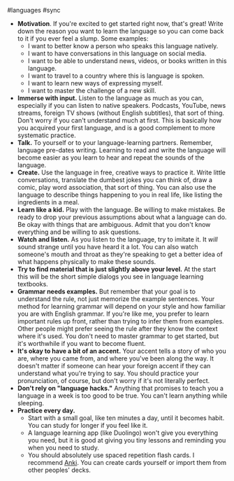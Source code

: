 #languages #sync 

- **Motivation**. If you're excited to get started right now, that's great! Write down the reason you want to learn the language so you can come back to it if you ever feel a slump. Some examples: 
	- I want to better know a person who speaks this language natively.
	- I want to have conversations in this language on social media.
	- I want to be able to understand news, videos, or books written in this language.
	- I want to travel to a country where this is language is spoken.
	- I want to learn new ways of expressing myself.
	- I want to master the challenge of a new skill.
- **Immerse with input.** Listen to the language as much as you can, especially if you can listen to native speakers. Podcasts, YouTube, news streams, foreign TV shows (without English subtitles), that sort of thing. Don't worry if you can't understand much at first. This is basically how you acquired your first language, and is a good complement to more systematic practice.
- **Talk.** To yourself or to your language-learning partners. Remember, language pre-dates writing. Learning to read and write the language will become easier as you learn to hear and repeat the sounds of the language.
- **Create.** Use the language in free, creative ways to practice it. Write little conversations, translate the dumbest jokes you can think of, draw a comic, play word association, that sort of thing. You can also use the language to describe things happening to you in real life, like listing the ingredients in a meal.
- **Learn like a kid.** Play with the language. Be willing to make mistakes. Be ready to drop your previous assumptions about what a language can do. Be okay with things that are ambiguous. Admit that you don't know everything and be willing to ask questions.
- **Watch and listen.** As you listen to the language, try to imitate it. It *will* sound strange until you have heard it a lot. You can also watch someone's mouth and throat as they're speaking to get a better idea of what happens physically to make these sounds.
- **Try to find material that is just slightly above your level.** At the start this will be the short simple dialogs you see in language learning textbooks.
- **Grammar needs examples.** But remember that your goal is to understand the rule, not just memorize the example sentences. Your method for learning grammar will depend on your style and how familiar you are with English grammar. If you're like me, you prefer to learn important rules up front, rather than trying to infer them from examples. Other people might prefer seeing the rule after they know the context where it's used. You don't need to master grammar to get started, but it's worthwhile if you want to become fluent.
- **It's okay to have a bit of an accent.** Your accent tells a story of who you are, where you came from, and where you've been along the way. It doesn't matter if someone can hear your foreign accent if they can understand what you're trying to say. You should practice your pronunciation, of course, but don't worry if it's not literally perfect.
- **Don't rely on "language hacks."** Anything that promises to teach you a language in a week is too good to be true. You can't learn anything while sleeping.
- **Practice every day.**
	- Start with a small goal, like ten minutes a day, until it becomes habit. You can study for longer if you feel like it.
	- A language learning app (like Duolingo) won't give you everything you need, but it is good at giving you tiny lessons and reminding you when you need to study.
	- You should absolutely use spaced repetition flash cards. I recommend [Anki](https://apps.ankiweb.net/). You can create cards yourself or import them from other peoples' decks.